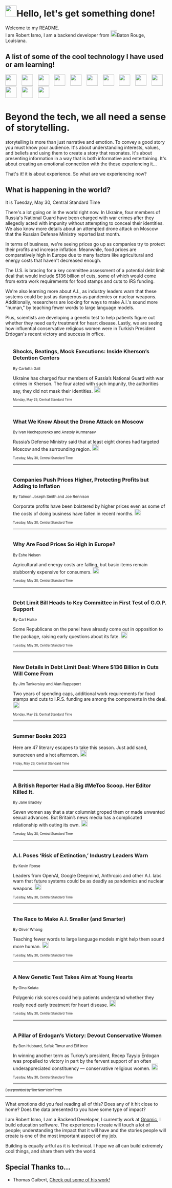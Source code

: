 <h1><img src="https://emojis.slackmojis.com/emojis/images/1643514375/3493/hot-coffee.gif?1643514375" width="35"/>Hello, let's get something done!</h1>

<p>Welcome to my README.<br/>
I am Robert Ismo, I am a backend developer from <img src="https://emojis.slackmojis.com/emojis/images/1638395689/50435/moulin_rouge.png?1638395689" width="20"/>Baton Rouge, Louisiana.</p>
<h2>A list of some of the cool technology I have used or am learning!</h2>
<p>
<img src="https://emojis.slackmojis.com/emojis/images/1643516091/21142/meow_bongotap.gif?1643516091" width="35" alt="">
<img src="https://img.shields.io/badge/Favorite%20Frontend%20Framework-SvelteKit-f83903" alt="">
<img src="https://img.shields.io/badge/Second%20Favorite-Vue-40b581" alt="">
<img src="https://img.shields.io/badge/Most%20Used%20Runtime-Nodejs-78b061" alt="">
<img src="https://emojis.slackmojis.com/emojis/images/1643517416/34482/fire.gif?1643517416" width="35" alt="">
<img src="https://img.shields.io/badge/Javascript%20But%20Better-Typescript-0078ca" alt="">
<img src="https://img.shields.io/badge/Favorite%20Language-Elixir-3e244d" alt="">
<img src="https://img.shields.io/badge/Containerize%20Everything-Docker-6ac9ef" alt="">
<img src="https://emojis.slackmojis.com/emojis/images/1643514596/5999/meow_party.gif?1643514596" width="35" alt="">
<img src="https://img.shields.io/badge/API%20Love%20Language-Graphql-de32a5" alt="">
<img src="https://img.shields.io/badge/Our%20Favorite%20Version%20Controller-Git-e94f33" alt="">
<img src="https://img.shields.io/badge/Favorite%20Database-Redis-d42d1d" alt="">
<img src="https://emojis.slackmojis.com/emojis/images/1643514559/5584/deployparrot.gif?1643514559" width="35" alt="">
<img src="https://img.shields.io/badge/Container%20Interstate-RabbitMQ-f66200" alt="">
<img src="https://img.shields.io/badge/Gotta%20Learn-Kubernetes-316adf" alt="">
<img src="https://img.shields.io/badge/Really%20Mature%20Now-WASM-654fef" alt="">
<img src="https://emojis.slackmojis.com/emojis/images/1666642497/61942/dance_vibe.gif?1666642497" width="35" alt="">
<img src="https://img.shields.io/badge/For%20My%20M1-ARM64-657d96" alt="">
<img src="https://img.shields.io/badge/Loving%20This%20So%20Much-TailwindCSS-17bcb5" alt="">
<img src="https://img.shields.io/badge/Cool%20Build%20Tool-Vite-f9cb24" alt="">
<img src="https://emojis.slackmojis.com/emojis/images/1669231376/62819/working-on-it.gif?1669231376" width="35" alt="">
<img src="https://img.shields.io/badge/Fun%20and%20Easy%20Database-MongoDB-5f8c49" alt="">
<img src="https://img.shields.io/badge/JS%20Life%20Support-NPM-c73737" alt="">
<img src="https://img.shields.io/badge/I%20Liked%20It-DynamoDB-0073b9" alt="">
<img src="https://emojis.slackmojis.com/emojis/images/1643514045/46/question.gif?1643514045" width="35" alt="">
<img src="https://img.shields.io/badge/cool-React-60d6f9" alt="">
<img src="https://img.shields.io/badge/Future%20Big%20Project-Lambda-f37e00" alt="">
<img src="https://img.shields.io/badge/NPM%20But%20Better-PNPM-f1aa07" alt="">
<img src="https://emojis.slackmojis.com/emojis/images/1643514943/9662/fbwow.gif?1643514943" width="35" alt="">
<img src="https://img.shields.io/badge/First%20Language-C-662079" alt="">
<img src="https://img.shields.io/badge/Where%20I%20Deploy%20Frontend-Vercel-000000" alt="">
<img src="https://img.shields.io/badge/Who%20Does%20not%20Want%20an%20App-Swift-f9492a" alt="">
<img src="https://emojis.slackmojis.com/emojis/images/1643514058/151/javascript.png?1643514058" width="35" alt="">
<img src="https://img.shields.io/badge/cool-Python-fbd542" alt="">
<img src="https://img.shields.io/badge/Favorite%20Something-Stripe-656cdc" alt="">
<img src="https://img.shields.io/badge/Of%20Course-HTML5-ed6327" alt="">
<img src="https://emojis.slackmojis.com/emojis/images/1660415405/60731/bomb.gif?1660415405" width="35" alt="">
<img src="https://img.shields.io/badge/hate-CSS-2964ec" alt="">
<img src="https://img.shields.io/badge/Learning-CircleCI-141215" alt="">
<img src="https://img.shields.io/badge/Learning-Rust-fbbb3b" alt="">
<img src="https://emojis.slackmojis.com/emojis/images/1660415397/60712/writing-hand.gif?1660415397" width="35" alt="">
<img src="https://img.shields.io/badge/Dev%20Browser%20of%20Choice-Firefox-cc4e26" alt="">
<img src="https://img.shields.io/badge/Recoverying%20From%20Windows-UNIX-1781e3" alt="">
<img src="https://img.shields.io/badge/LOVE-LogSeq-90c1c2" alt="">
<img src="https://emojis.slackmojis.com/emojis/images/1643514066/223/kirby.gif?1643514066" width="35" alt="">
<img src="https://img.shields.io/badge/Daily%20Driver-MacOS-e6e6e8" alt="">
<img src="https://img.shields.io/badge/Git%20Server-Github-000000" alt="">
<img src="https://img.shields.io/badge/enjoyable-EC2-f17428" alt="">
<img src="https://emojis.slackmojis.com/emojis/images/1643514239/2069/excited.gif?1643514239" width="35" alt="">
</p>
<h1>Beyond the tech, we all need a sense of storytelling.</h1>
<p>storytelling is more than just narrative and emotion. To convey a good story you must know your audience. It's about understanding interests, values, and beliefs and using them to create a story that resonates. It's about presenting information in a way that is both informative and entertaining. It's about creating an emotional connection with the those experiencing it...</p>
<p>That's it! it is about experience. So what are we experiencing now?</p>
<h2>What is happening in the world?</h2>
<p>It is Tuesday, May 30, Central Standard Time</p>
<p>
There&#39;s a lot going on in the world right now. In Ukraine, four members of Russia&#39;s National Guard have been charged with war crimes after they allegedly acted with impunity without attempting to conceal their identities. We also know more details about an attempted drone attack on Moscow that the Russian Defense Ministry reported last month. 

In terms of business, we&#39;re seeing prices go up as companies try to protect their profits and increase inflation. Meanwhile, food prices are comparatively high in Europe due to many factors like agricultural and energy costs that haven&#39;t decreased enough. 

The U.S. is bracing for a key committee assessment of a potential debt limit deal that would include $136 billion of cuts, some of which would come from extra work requirements for food stamps and cuts to IRS funding. 

We&#39;re also learning more about A.I., as industry leaders warn that these systems could be just as dangerous as pandemics or nuclear weapons. Additionally, researchers are looking for ways to make A.I.&#39;s sound more &quot;human,&quot; by teaching fewer words to large language models. 

Plus, scientists are developing a genetic test to help patients figure out whether they need early treatment for heart disease. Lastly, we are seeing how influential conservative religious women were in Turkish President Erdogan&#39;s recent victory and success in office.</p>
<ol>
<img src="https://img.shields.io/badge/-world-blue" alt="">
<h3>Shocks, Beatings, Mock Executions: Inside Kherson’s Detention Centers</h3>
<sub>By Carlotta Gall</sub>
<p>Ukraine has charged four members of Russia’s National Guard with war crimes in Kherson. The four acted with such impunity, the authorities say, they did not mask their identities.  <a href="https://nyti.ms/3BZIPar"><img src="https://developer.nytimes.com/files/poweredby_nytimes_30b.png?v=1583354208352" height="20"></a></p>
<sub><sub>Monday, May 29, Central Standard Time</sub></sub>
<hr/>
<img src="https://img.shields.io/badge/-world-blue" alt="">
<h3>What We Know About the Drone Attack on Moscow</h3>
<sub>By Ivan Nechepurenko and Anatoly Kurmanaev</sub>
<p>Russia’s Defense Ministry said that at least eight drones had targeted Moscow and the surrounding region.  <a href="https://nyti.ms/43eRscW"><img src="https://developer.nytimes.com/files/poweredby_nytimes_30b.png?v=1583354208352" height="20"></a></p>
<sub><sub>Tuesday, May 30, Central Standard Time</sub></sub>
<hr/>
<img src="https://img.shields.io/badge/-business-blue" alt="">
<h3>Companies Push Prices Higher, Protecting Profits but Adding to Inflation</h3>
<sub>By Talmon Joseph Smith and Joe Rennison</sub>
<p>Corporate profits have been bolstered by higher prices even as some of the costs of doing business have fallen in recent months.  <a href="https://nyti.ms/3IQw9X1"><img src="https://developer.nytimes.com/files/poweredby_nytimes_30b.png?v=1583354208352" height="20"></a></p>
<sub><sub>Tuesday, May 30, Central Standard Time</sub></sub>
<hr/>
<img src="https://img.shields.io/badge/-business-blue" alt="">
<h3>Why Are Food Prices So High in Europe?</h3>
<sub>By Eshe Nelson</sub>
<p>Agricultural and energy costs are falling, but basic items remain stubbornly expensive for consumers.  <a href="https://nyti.ms/43rXqqC"><img src="https://developer.nytimes.com/files/poweredby_nytimes_30b.png?v=1583354208352" height="20"></a></p>
<sub><sub>Tuesday, May 30, Central Standard Time</sub></sub>
<hr/>
<img src="https://img.shields.io/badge/-us-blue" alt="">
<h3>Debt Limit Bill Heads to Key Committee in First Test of G.O.P. Support</h3>
<sub>By Carl Hulse</sub>
<p>Some Republicans on the panel have already come out in opposition to the package, raising early questions about its fate.  <a href="https://nyti.ms/3IHVNwX"><img src="https://developer.nytimes.com/files/poweredby_nytimes_30b.png?v=1583354208352" height="20"></a></p>
<sub><sub>Tuesday, May 30, Central Standard Time</sub></sub>
<hr/>
<img src="https://img.shields.io/badge/-business-blue" alt="">
<h3>New Details in Debt Limit Deal: Where $136 Billion in Cuts Will Come From</h3>
<sub>By Jim Tankersley and Alan Rappeport</sub>
<p>Two years of spending caps, additional work requirements for food stamps and cuts to I.R.S. funding are among the components in the deal.  <a href="https://nyti.ms/3IMU0Hf"><img src="https://developer.nytimes.com/files/poweredby_nytimes_30b.png?v=1583354208352" height="20"></a></p>
<sub><sub>Monday, May 29, Central Standard Time</sub></sub>
<hr/>
<img src="https://img.shields.io/badge/-books-blue" alt="">
<h3>Summer Books 2023</h3>
<sub></sub>
<p>Here are 47 literary escapes to take this season. Just add sand, sunscreen and a hot afternoon.  <a href="https://nyti.ms/3or8Qw9"><img src="https://developer.nytimes.com/files/poweredby_nytimes_30b.png?v=1583354208352" height="20"></a></p>
<sub><sub>Friday, May 26, Central Standard Time</sub></sub>
<hr/>
<img src="https://img.shields.io/badge/-world-blue" alt="">
<h3>A British Reporter Had a Big #MeToo Scoop. Her Editor Killed It.</h3>
<sub>By Jane Bradley</sub>
<p>Seven women say that a star columnist groped them or made unwanted sexual advances. But Britain’s news media has a complicated relationship with outing its own.  <a href="https://nyti.ms/3ILJ64k"><img src="https://developer.nytimes.com/files/poweredby_nytimes_30b.png?v=1583354208352" height="20"></a></p>
<sub><sub>Tuesday, May 30, Central Standard Time</sub></sub>
<hr/>
<img src="https://img.shields.io/badge/-technology-blue" alt="">
<h3>A.I. Poses ‘Risk of Extinction,’ Industry Leaders Warn</h3>
<sub>By Kevin Roose</sub>
<p>Leaders from OpenAI, Google Deepmind, Anthropic and other A.I. labs warn that future systems could be as deadly as pandemics and nuclear weapons.  <a href="https://nyti.ms/3MDbPcR"><img src="https://developer.nytimes.com/files/poweredby_nytimes_30b.png?v=1583354208352" height="20"></a></p>
<sub><sub>Tuesday, May 30, Central Standard Time</sub></sub>
<hr/>
<img src="https://img.shields.io/badge/-science-blue" alt="">
<h3>The Race to Make A.I. Smaller (and Smarter)</h3>
<sub>By Oliver Whang</sub>
<p>Teaching fewer words to large language models might help them sound more human.  <a href="https://nyti.ms/3IIG6pq"><img src="https://developer.nytimes.com/files/poweredby_nytimes_30b.png?v=1583354208352" height="20"></a></p>
<sub><sub>Tuesday, May 30, Central Standard Time</sub></sub>
<hr/>
<img src="https://img.shields.io/badge/-health-blue" alt="">
<h3>A New Genetic Test Takes Aim at Young Hearts</h3>
<sub>By Gina Kolata</sub>
<p>Polygenic risk scores could help patients understand whether they really need early treatment for heart disease.  <a href="https://nyti.ms/3ILTuZZ"><img src="https://developer.nytimes.com/files/poweredby_nytimes_30b.png?v=1583354208352" height="20"></a></p>
<sub><sub>Tuesday, May 30, Central Standard Time</sub></sub>
<hr/>
<img src="https://img.shields.io/badge/-world-blue" alt="">
<h3>A Pillar of Erdogan’s Victory: Devout Conservative Women</h3>
<sub>By Ben Hubbard, Safak Timur and Elif Ince</sub>
<p>In winning another term as Turkey’s president, Recep Tayyip Erdogan was propelled to victory in part by the fervent support of an often underappreciated constituency — conservative religious women.  <a href="https://nyti.ms/3WCX7Ht"><img src="https://developer.nytimes.com/files/poweredby_nytimes_30b.png?v=1583354208352" height="20"></a></p>
<sub><sub>Tuesday, May 30, Central Standard Time</sub></sub>
<hr/>
</ol>
<a href="https://developer.nytimes.com"><sub><sub>Data provided by The New York Times</sub></sub></a>
<hr/>
<p>What emotions did you feel reading all of this? Does any of it hit close to home? Does the data presented to you have some type of impact?</p>
<p>I am Robert Ismo, I am a Backend Developer, I currently work at <a href="https://gnomic.education/">Gnomic</a>, I build education software. The experiences I create will touch a lot of people; understanding the impact that it will have and the stories people will create is one of the most important aspect of my job.</p>
<p>Building is equally artful as it is technical. I hope we all can build extremely cool things, and share them with the world.</p>
<h2>Special Thanks to...</h2>
<ul>
<li>Thomas Guibert, <a href="https://github.com/thmsgbrt/thmsgbrt">Check out some of his work!</a></li>
</ul>